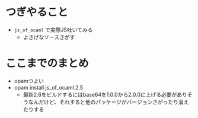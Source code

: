 # つぎやること

* `js_of_ocaml` で実際JS吐いてみる
  * よさげなソースさがす

# ここまでのまとめ

* opamつよい
* opam install js_of_ocaml.2.5
  * 最新2.6をビルドするにはbase64を1.0.0から2.0.0に上げる必要がありそうなんだけど、それすると他のパッケージがバージョンさがったり消えたりする
